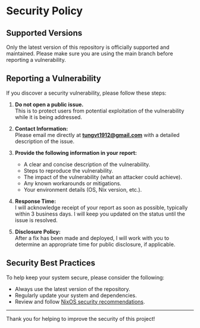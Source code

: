 # Security Policy

## Supported Versions

Only the latest version of this repository is officially supported and maintained. Please make sure you are using the main branch before reporting a vulnerability.

## Reporting a Vulnerability

If you discover a security vulnerability, please follow these steps:

1. **Do not open a public issue.**  
   This is to protect users from potential exploitation of the vulnerability while it is being addressed.

2. **Contact Information:**  
   Please email me directly at **tungvt1912@gmail.com** with a detailed description of the issue.

3. **Provide the following information in your report:**
   - A clear and concise description of the vulnerability.
   - Steps to reproduce the vulnerability.
   - The impact of the vulnerability (what an attacker could achieve).
   - Any known workarounds or mitigations.
   - Your environment details (OS, Nix version, etc.).

4. **Response Time:**  
   I will acknowledge receipt of your report as soon as possible, typically within 3 business days. I will keep you updated on the status until the issue is resolved.

5. **Disclosure Policy:**  
   After a fix has been made and deployed, I will work with you to determine an appropriate time for public disclosure, if applicable.

## Security Best Practices

To help keep your system secure, please consider the following:
- Always use the latest version of the repository.
- Regularly update your system and dependencies.
- Review and follow [NixOS security recommendations]([https://nixos.org/manual/nixos/stable/index.html#sec-security](https://wiki.nixos.org/wiki/Security)).

---

Thank you for helping to improve the security of this project!
